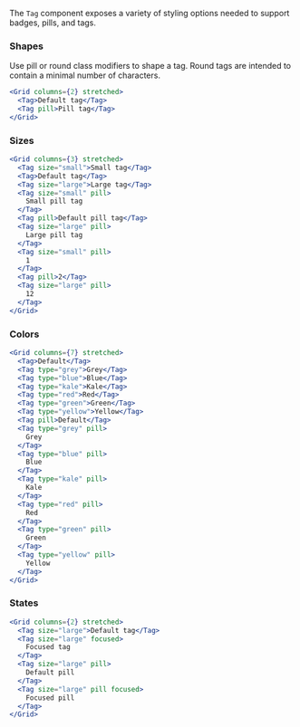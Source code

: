 The `Tag` component exposes a variety of styling options needed to support badges, pills, and tags.

### Shapes

Use pill or round class modifiers to shape a tag. Round tags are intended to contain a minimal
number of characters.

```jsx
<Grid columns={2} stretched>
  <Tag>Default tag</Tag>
  <Tag pill>Pill tag</Tag>
</Grid>
```

### Sizes

```jsx
<Grid columns={3} stretched>
  <Tag size="small">Small tag</Tag>
  <Tag>Default tag</Tag>
  <Tag size="large">Large tag</Tag>
  <Tag size="small" pill>
    Small pill tag
  </Tag>
  <Tag pill>Default pill tag</Tag>
  <Tag size="large" pill>
    Large pill tag
  </Tag>
  <Tag size="small" pill>
    1
  </Tag>
  <Tag pill>2</Tag>
  <Tag size="large" pill>
    12
  </Tag>
</Grid>
```

### Colors

```jsx
<Grid columns={7} stretched>
  <Tag>Default</Tag>
  <Tag type="grey">Grey</Tag>
  <Tag type="blue">Blue</Tag>
  <Tag type="kale">Kale</Tag>
  <Tag type="red">Red</Tag>
  <Tag type="green">Green</Tag>
  <Tag type="yellow">Yellow</Tag>
  <Tag pill>Default</Tag>
  <Tag type="grey" pill>
    Grey
  </Tag>
  <Tag type="blue" pill>
    Blue
  </Tag>
  <Tag type="kale" pill>
    Kale
  </Tag>
  <Tag type="red" pill>
    Red
  </Tag>
  <Tag type="green" pill>
    Green
  </Tag>
  <Tag type="yellow" pill>
    Yellow
  </Tag>
</Grid>
```

### States

```jsx
<Grid columns={2} stretched>
  <Tag size="large">Default tag</Tag>
  <Tag size="large" focused>
    Focused tag
  </Tag>
  <Tag size="large" pill>
    Default pill
  </Tag>
  <Tag size="large" pill focused>
    Focused pill
  </Tag>
</Grid>
```
